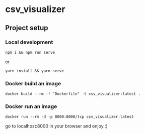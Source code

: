# csv_visualizer

## Project setup

### Local development

```
npm i && npm run serve
```

or

```
yarn install && yarn serve
```

### Docker build an image

```
docker build --rm -f "Dockerfile" -t csv_visualizer:latest .
```

### Docker run an image

```
docker run --rm -d -p 8000:8000/tcp csv_visualizer:latest
```

go to localhost:8000 in your browser and enjoy :)
